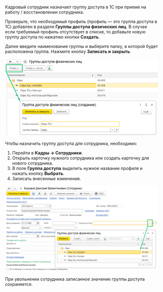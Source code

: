 Кадровый сотрудник назначает группу доступа в 1С при приеме на работу / восстановлении сотрудника.

Проверьте, что необходимый профиль (профиль — это группа доступа в 1С) добавлен в разделе **Группы доступа физических лиц**. В случае если требуемый профиль отсутствует в списке, то добавьте новую группу доступа по нажатию кнопки **Создать**.

Далее введите наименование группы и выберите папку, в которой будет расположена группа. Нажмите кнопку **Записать и закрыть**.

![](./assets/Screenshot_57.png)

Чтобы назначить группу доступа для сотрудника, необходимо:

1. Перейти в **Кадры → Сотрудники**.
1. Открыть карточку нужного сотрудника или создать карточку для нового сотрудника.
1. В поле **Группа доступа** выделить нужное название профиля и нажать кнопку **Выбрать**.
1. Записать внесенные изменения. 

![](./assets/Screenshot_58.png)

При увольнении сотрудника записанное значение группы доступа сохраняется.